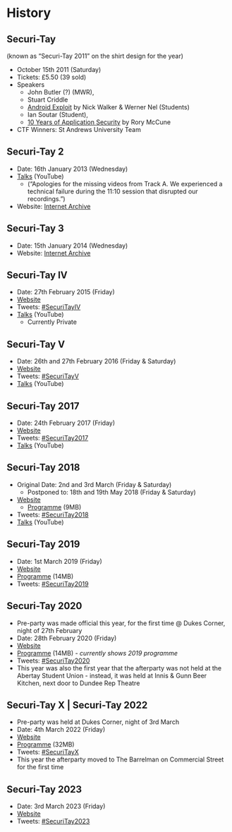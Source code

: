 # History

## Securi-Tay

(known as “Securi-Tay 2011” on the shirt design for the year)

* October 15th 2011 (Saturday)
* Tickets: £5.50 (39 sold)
* Speakers
  * John Butler (?) (MWR),
  * Stuart Criddle
  * [Android Exploit](https://www.youtube.com/watch?v=bPjkYpvh3VE) by Nick Walker & Werner Nel (Students)
  * Ian Soutar (Student),
  * [10 Years of Application Security](https://www.youtube.com/watch?v=LKAycjrfxM0) by Rory McCune
* CTF Winners: St Andrews University Team

## Securi-Tay 2

* Date: 16th January 2013 (Wednesday)
* [Talks](https://www.youtube.com/playlist?list=PL2Nv8J\_\_40K29OGsyNURKOxmsI6JYuy9b) (YouTube)
  * (“Apologies for the missing videos from Track A. We experienced a technical failure during the 11:10 session that disrupted our recordings.”)
* Website: [Internet Archive](https://web.archive.org/web/20121121201749/https://securi-tay.co.uk)

## Securi-Tay 3

* Date: 15th January 2014 (Wednesday)
* Website: [Internet Archive](https://web.archive.org/web/20131215005359/http://securi-tay.co.uk/)

## Securi-Tay IV

* Date: 27th February 2015 (Friday)
* [Website](https://2015.securi-tay.co.uk/)
* Tweets: [#SecuriTayIV](https://twitter.com/search?q=%23SecuriTayIV)
* [Talks](https://www.youtube.com/playlist?list=PLqjUlpQ6EnBywH5y9Ap92-usJdVlfPAFg) (YouTube)
  * Currently Private

## Securi-Tay V

* Date: 26th and 27th February 2016 (Friday & Saturday)
* [Website](https://2016.securi-tay.co.uk/)
* Tweets: [#SecuriTayV](https://twitter.com/search?q=%23SecuriTayV)
* [Talks](https://www.youtube.com/playlist?list=PLqjUlpQ6EnByIZpuG-P9kgpDa2ao\_YJwn) (YouTube)

## Securi-Tay 2017

* Date: 24th February 2017 (Friday)
* [Website](https://2017.securi-tay.co.uk/)
* Tweets: [#SecuriTay2017](https://twitter.com/search?q=%23SecuriTay2017)
* [Talks](https://www.youtube.com/playlist?list=PLqjUlpQ6EnByc0mpipwGU0dyPRdC1dC-k) (YouTube)

## Securi-Tay 2018

* Original Date: 2nd and 3rd March (Friday & Saturday)
  * Postponed to: 18th and 19th May 2018 (Friday & Saturday)
* [Website](https://2018.securi-tay.co.uk/)
  * [Programme](https://2018.securi-tay.co.uk/assets/programme.pdf) (9MB)
* Tweets: [#SecuriTay2018](https://twitter.com/search?q=%23SecuriTay2018)
* [Talks](https://www.youtube.com/playlist?list=PLqjUlpQ6EnBymGb\_-\_12kcEzqSlx6o3TZ) (YouTube)

## Securi-Tay 2019

* Date: 1st March 2019 (Friday)
* [Website](https://2019.securi-tay.co.uk/)
* [Programme](https://2019.securi-tay.co.uk/assets/programme.pdf) (14MB)
* Tweets: [#SecuriTay2019](https://twitter.com/search?f=tweets\&q=%23SecuriTay2019)

## Securi-Tay 2020

* Pre-party was made official this year, for the first time @ Dukes Corner, night of 27th February
* Date: 28th February 2020 (Friday)
* [Website](https://2020.securi-tay.co.uk/)
* [Programme](https://2020.securi-tay.co.uk/assets/programme.pdf) (14MB) _- currently shows 2019 programme_
* Tweets: [#SecuriTay2020](https://twitter.com/search?f=tweets\&q=%23SecuriTay2020)
* This year was also the first year that the afterparty was not held at the Abertay Student Union - instead, it was held at Innis & Gunn Beer Kitchen, next door to Dundee Rep Theatre

## Securi-Tay X | Securi-Tay 2022

* Pre-party was held at Dukes Corner, night of 3rd March
* Date: 4th March 2022 (Friday)
* [Website](https://2022.securi-tay.co.uk)
* [Programme](https://cdn.hacksoc.co.uk/docs/securi-tay/2022/Securi-TayXProgramme.pdf) (32MB)
* Tweets: [#SecuriTayX](https://twitter.com/search?f=tweets\&q=%23SecuriTayX)
* This year the afterparty moved to The Barrelman on Commercial Street for the first time

## Securi-Tay 2023

* Date: 3rd March 2023 (Friday)
* [Website](https://2023.securi-tay.co.uk)
* Tweets: [#SecuriTay2023](https://twitter.com/search?f=tweets\&q=%23SecuriTay2023)
